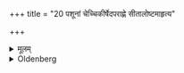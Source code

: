 +++
title = "20 पशूनां चेच्चिकीर्षेदपराह्णे सीतालोष्टमाहृत्य"

+++

<details><summary>मूलम्</summary>

पशूनां चेच्चिकीर्षेदपराह्णे सी-तालोष्टमाहृत्य वैहायसं निदध्यात् २०
</details>

<details><summary>Oldenberg</summary>

20. If he intends to do this for cattle, he should fetch in the afternoon an earth-clod taken out of a furrow, and should put it down in the open air.
</details>
